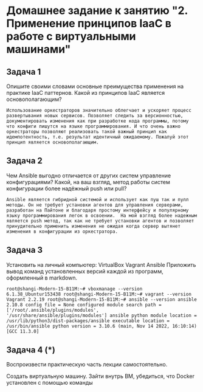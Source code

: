# Домашнее задание к занятию "2. Применение принципов IaaC в работе с виртуальными машинами"

## Задача 1

Опишите своими словами основные преимущества применения на практике IaaC паттернов.
Какой из принципов IaaC является основополагающим?

`Использование оркестраторов значительно облегчает и ускоряет процесс развертывания новых сервисов. Позволяет следить за версионностью, документировать изменения как при разработке кода программы, потому что конфиги пишутся на языке программирования. И что очень важно оркестраторы позволяют реализовать такой важный принцип как идемпотентность, т.е. результат идентичный ожидаемому. Пожалуй этот принцип является основополагающим.` 

## Задача 2

Чем Ansible выгодно отличается от других систем управление конфигурациями?
Какой, на ваш взгляд, метод работы систем конфигурации более надёжный push или pull?

`Ansible является гибридной системой и использует как пуш так и пулл методы. Он не требует установки агентов для управления серверами, разработан на Пайтоне и благодаря простому интерфейсу и популярному языку программирования легок в освоении. 
На мой взгляд более надежным является push метод, так как не требует установки агентов и позволяет принудительно применить изменения не ожидая когда сервер вытянет изменения в конфигурации из оркестратора.` 

## Задача 3

Установить на личный компьютер:
VirtualBox
Vagrant
Ansible
Приложить вывод команд установленных версий каждой из программ, оформленный в markdown.

`root@shangi-Modern-15-B11M:~# vboxmanage --version
6.1.38_Ubuntur153438
root@shangi-Modern-15-B11M:~# vagrant --version
Vagrant 2.2.19
root@shangi-Modern-15-B11M:~# ansible --version
ansible 2.10.8
  config file = None
  configured module search path = ['/root/.ansible/plugins/modules', '/usr/share/ansible/plugins/modules']
  ansible python module location = /usr/lib/python3/dist-packages/ansible
  executable location = /usr/bin/ansible
  python version = 3.10.6 (main, Nov 14 2022, 16:10:14) [GCC 11.3.0]
`

## Задача 4 (*)

Воспроизвести практическую часть лекции самостоятельно.

Создать виртуальную машину.
Зайти внутрь ВМ, убедиться, что Docker установлен с помощью команды